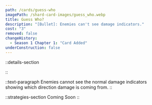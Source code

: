 ```yaml
---
path: /cards/guess-who
imagePath: /shard-card-images/guess_who.webp
title: Guess Who?
description: "[Bullet]: Enemies can't see damage indicators."
cost: "3"
removed: false
changeHistory:
  - Season 1 Chapter 1: "Card Added"
underConstruction: false
---
```


::details-section

::

::text-paragraph
Enemies cannot see the normal damage indicators showing which direction damage is coming from.
::

::strategies-section
Coming Soon
::
